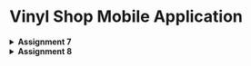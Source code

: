 # Vinyl Shop Mobile Application

<details>
<Summary><b>Assignment 7</b></summary>

## Steps
### Step 1: Create a new Flutter project
1. In the directory where I want to create the project, run the following command:
```
flutter create vinyl_shop
cd vinyl_shop
```
2. Choose several options to run the Flutter application such as using Chrome or Edge (I use Edge).
3. Run the following command
```
flutter config --enable-web
```
4. Create new file inside vinyl_shop/lib folder called `menu.dart` and add this line
```dart
import 'package:flutter/material.dart';
```
5. In the `main.dart` file, move class `MyHomePage` and `_MyHomePageState` to `menu.dart` file.
6. In the `main.dart` file, add this line
```dart
import 'package:vinyl_shop/menu.dart';
```
7. This will be the code for the `main.dart` file
```dart
import 'package:flutter/material.dart';
import 'package:vinyl_shop/menu.dart';

void main() {
  runApp(const MyApp());
}

class MyApp extends StatelessWidget {
  const MyApp({super.key});

  // This widget is the root of your application.
  @override
  Widget build(BuildContext context) {
    return MaterialApp(
      title: 'Flutter Demo',
      theme: ThemeData(
        colorScheme: ColorScheme.fromSwatch(
          primarySwatch: Colors.cyan,
        ).copyWith(secondary: Colors.cyan[800]),
        useMaterial3: true,
      ),
      home: MyHomePage(),
    );
  }
}
```
I added color scheme to the theme data.

### Step 2: Create 3 buttons (View, Add, Logout)
1. Before I create the buttons, I added a class to file `menu.dart` which is `InfoCard` to display my name and class.

2. For creating button card, I create a new class in the same file that contains attributes for each buttons.
```dart
class ItemHomepage {
    final String name;
    final IconData icon;

    ItemHomepage(this.name, this.icon);
}
```
3. In the `MyHomePage` class, I create a list of `ItemHomepage` and add 3 items along with their icon to the list.
```dart
final List<ItemHomepage> items = [
         ItemHomepage("View Product List", Icons.list),
         ItemHomepage("Add Product", Icons.add),
         ItemHomepage("Logout", Icons.logout),
];
```
3. I created a new class called `ItemCard` which is to display the buttons.

### Step 3: Implement different colors for each buttons
1. To implement different colors for each buttons, I modified class `MyHomePage` (specifically line 78).
```dart
// Display ItemCard for each item in the items list.
children: items.asMap().entries.map((entry) {
    int idx = entry.key;
    ItemHomepage item = entry.value;
    Color color;
    switch (idx) {
    case 0:
        color = Colors.cyan.shade800; // View
        break;
    case 1:
        color = Colors.lightBlue.shade800; // Add
        break;
    case 2:
        color = Colors.blue.shade800; // Logout
        break;
    default:
        color = Colors.cyan;
    }
    return ItemCard(item, color: color);
}).toList(),
```

### Step 4: Implement Snackbar with a message
1. In `ItemCard`, I added this to display the snackbar with the message.
```dart
child: InkWell(
        // Action when the card is pressed.
        onTap: () {
          // Display the SnackBar message when the card is pressed.
          ScaffoldMessenger.of(context)
            ..hideCurrentSnackBar()
            ..showSnackBar(
              SnackBar(content: Text("You have pressed the ${item.name} button!"))
            );
        },
    ...
)
```

## What are stateless widgets and stateful widgets?
Stateful widgets are widgets that can change over time (example: a widget change when user interact with it). They are dynamic and can be updated.
Stateless widgets are widgets that cannot change over time (example: Icon, Text). They are static and cannot be updated.
The difference between them is that stateful widgets can change over time while stateless widgets cannot.

## The widgets that I have used for this project and its uses
Center: center its childern within itself.
Column: a widget that displays its children in a vertical array.
Container: a widget that allows you to customize its childern such as coloring, positioning, and sizing widgets.
Card: a widget that displays its children in a material design card.
Text: a widget that displays a string of text with a single style.
and many more.

## The use-case for `setState()`
Its primary mechanism for managing and updating the state of a widget or its child widgets. It is used to notify the framework that the internal state of the object has changed in a way that might impact the user interface in this subtree, which causes the build method to be called.
Any variable that is used in the widget's `build()` can be affected by `setState()`, some example of the variables are buttons, text, and styling.

## Difference between const and final keyword
`const` keywords are used to declare a variable that cannot be changed and are known at complied-time.
`final` keywords are used to declare a variable that can be assigned only once and only known at runtime.

</details>

<details>
<Summary><b>Assignment 8</b></summary>

## Steps
### Step 1: Create form page and display data in pop up message
1. Create a new file called 'vinylentry_form.dart' and add the following code:
```dart
import 'package:flutter/material.dart';
import 'package:vinyl_shop/widgets/left_drawer.dart';

class VinylEntryFormPage extends StatefulWidget {
  const VinylEntryFormPage({super.key});

  @override
  State<VinylEntryFormPage> createState() => _VinylEntryFormPageState();
}

class _VinylEntryFormPageState extends State<VinylEntryFormPage> {
  return Scaffold(
    appBar: AppBar(
      title: const Center(
        child: Text(
          'Add New Vinyl',
        ),
      ),
      backgroundColor: Theme.of(context).colorScheme.secondary,
      foregroundColor: Colors.white,
    ),
    // TODO: Add the created drawer here
    body: Form(
      child: SingleChildScrollView(), //makes the widgets scrollable
    ),
  );
}
```
2. I added `_formKey` with value `GlobalKey<FormState>();` to the _VinylEntryFormPageState class to validate the form. In addition, I created the input widgets for the form, such as name, description, price, and quantity.

3. For the text form field, I added the following code:
```dart
...
  child: Column(
    crossAxisAlignment: CrossAxisAlignment.start,
    children: [
      Padding(
        padding: const EdgeInsets.all(8.0),
        child: TextFormField(
          decoration: InputDecoration(
            hintText: "Vinyl name",
            labelText: "Name",
            border: OutlineInputBorder(
              borderRadius: BorderRadius.circular(5.0),
            ),
          ),
          onChanged: (String? value) {
            setState(() {
              _name = value!;
            });
          },
          validator: (String? value) {
            if (value == null || value.isEmpty) {
              return "Name cannot be empty!";
            }
            if (value.length > 100) {
              return "Name cannot be more than 100 characters!";
            }
            return null;
          },
        ),
      ),
      ...
    ],
  ),
```
This will create a text form field for the vinyl name. The `onChanged` function is used to update the value of `_name` when the user types in the text field. The `validator` function is used to validate the input value. If the value is empty or more than 100 characters, an error message will be displayed. I also added another text from field as the next child for description, price, and quantity.

4. I added a save button and display a pop-up message when the user presses the save button. The pop-up message will display the input values from the form.
```dart
...
  Align(
    alignment: Alignment.bottomCenter,
    child: Padding(
      padding: const EdgeInsets.all(8.0),
      child: ElevatedButton(
        style: ButtonStyle(
          backgroundColor: WidgetStateProperty.all(
              Theme.of(context).colorScheme.secondary),
        ),
        onPressed: () {
          if (_formKey.currentState!.validate()) {
            showDialog(
              context: context,
              builder: (context) {
                return AlertDialog(
                  title: const Text('New vinyl successfully added'),
                  content: SingleChildScrollView(
                    child: Column(
                      crossAxisAlignment: CrossAxisAlignment.start,
                      children: [
                        Text('Name: $_name'),
                        Text('Description: $_description'),
                        Text('Price: $_price'),
                        Text('Quantity: $_quanity'),
                      ],
                    ),
                  ),
                  actions: [
                    TextButton(
                      child: const Text('OK'),
                      onPressed: () {
                        Navigator.pop(context);
                        _formKey.currentState!.reset();
                      },
                    ),
                  ],
                );
              },
            );
          }
        },
        child: const Text(
          "Save",
          style: TextStyle(color: Colors.white),
        ),
      ),
    ),
  ),
...
```

### Step 2: Redirect user to the add form page when they press the `Add Product` button on the main page
1. I added this line inside the `onTap` function in the `ItemCard` class to navigate to the `VinylEntryFormPage` when the user presses the `Add Product` button in the Home Page.
```dart
...
  if (item.name == "Add Product") {
    Navigator.push(
      context,
      MaterialPageRoute(
        builder: (context) => const VinylEntryFormPage(),
      ),
    );
  }
...
```

2. I also added a back button to the `VinylEntryFormPage` to navigate back to the Home Page (inside AppBar).
```dart
...
  leading: IconButton(
    icon: const Icon(Icons.arrow_back),
    onPressed: () {
      Navigator.of(context).pop();
    },
  ),
...
```

### Step 3: Creating a drawer
1. Create a new file called 'left_drawer.dart' and add the following code:
```dart
import 'package:flutter/material.dart';
import 'package:vinyl_shop/screens/menu.dart';
import 'package:vinyl_shop/screens/vinylentry_form.dart';

class LeftDrawer extends StatelessWidget {
  const LeftDrawer({super.key});

  @override
  Widget build(BuildContext context) {
    return Drawer(
      child: ListView(
        children: [
          DrawerHeader(
            decoration: BoxDecoration(
              color: Theme.of(context).colorScheme.primary,
            ),
            child: const Column(
              children: [
                Text(
                  'Vinyl Shop',
                  textAlign: TextAlign.center,
                  style: TextStyle(
                    fontSize: 24,
                    fontWeight: FontWeight.bold,
                    color: Colors.white,
                  ),
                ),
                Padding(padding: EdgeInsets.all(8)),
                Text(
                  "Find your favorite vinyl records!",
                  textAlign: TextAlign.center,
                  style: TextStyle(
                    fontSize: 15,
                    fontWeight: FontWeight.normal,
                    color: Colors.white,
                  ),
                ),
              ],
            ),
          ),
          ListTile(
            leading: const Icon(Icons.home_rounded),
            title: const Text('Home Page'),
            onTap: () {
              Navigator.pushReplacement(
                  context,
                  MaterialPageRoute(
                    builder: (context) => MyHomePage(),
                  ));
            },
          ),
          ListTile(
            leading: const Icon(Icons.album),
            title: const Text('Add Vinyl'),
            onTap: () {
              Navigator.pushReplacement(
                  context,
                  MaterialPageRoute(
                    builder: (context) => const VinylEntryFormPage(),
                  ));
            },
          ),
        ],
      ),
    );
  }
}
```
DrawerHeader section is used to display the title and subtitle of the drawer.
The ListTile section is used to display the list of items(Home and Add Vinyl) in the drawer below the header. It also contains the onTap function to navigate to the respective page.
PushReplacement is used to replace the current page with the new page.

## Purpose of const in Flutter
Const is used to create immutable data objects. The advantage of using const is that it can improve performance by reducing the number of objects created in memory. 
- We should use const when the value of the object is known at compile time and will not change during runtime. (example: Text, Color) 
- We should not use const when the value of the object is not known at compile time or will change during runtime. (example: Text that will be updated based on user input)

## Column and Row
Column: A widget that displays its children in a vertical array. Example: list of buttons (View, Add, Logout) in home page
Row: A widget that displays its children in a horizontal array. Example: list of name, class, and npm in home page.

## List of input elements I used on the form page
- TextFormField: Used to get the input value from the user. Example: vinyl name, description, price, and quantity.
- ElevatedButton: Used to create a button that can be pressed. Example: save button.
- AlertDialog: Used to display a pop-up message. Example: display the input values from the form.

Other input elements that can be used are:
- DropdownButton: Used to create a dropdown list of items. Example: selecting a category.
- Checkbox: Used to create a checkbox. Example: selecting multiple items.
- Radio: Used to create a radio button. Example: selecting one item from a list.

## How do you set the theme within a Flutter application to ensure consistency? Did you implement a theme in your application?
Yes, I implement a theme for my application. 
Inside my main.dart, I defined a theme using ThemeData constructor. I set the primary color to cyan and the secondary color to cyan[800]. 
I used the primary color as my header for main page and the drawer header. 

## How do you manage navigation in a multi-page Flutter application?
In a multi-page Flutter application, we can manage navigation using the Navigator class.
- To navigate to a new page, we can use the push method. Example: Navigator.push(context, MaterialPageRoute(builder: (context) => NewPage()));
- To navigate back to the previous page, we can use the pop method. Example: Navigator.pop(context);
- To replace the current page with a new page, we can use the pushReplacement method. Example: Navigator.pushReplacement(context, MaterialPageRoute(builder: (context) => NewPage()));

</details>